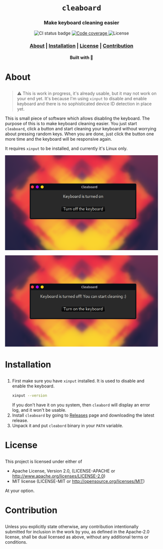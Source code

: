 <div align="center">

  <h1><code>cleaboard</code></h1>

  <h3>
    <strong>Make keyboard cleaning easier</strong>
  </h3>

  <p>
    <img src="https://img.shields.io/github/workflow/status/devzbysiu/cleaboard/ci?style=for-the-badge" alt="CI status badge" />
    <a href="https://codecov.io/gh/devzbysiu/cleaboard">
      <img src="https://img.shields.io/codecov/c/github/devzbysiu/cleaboard?style=for-the-badge&token=f2339b3de9e44be0a902458a669c1160" alt="Code coverage"/>
    </a>
    <img src="https://img.shields.io/badge/license-MIT%2FAPACHE--2.0-blue?style=for-the-badge" alt="License"/>
  </p>

  <h3>
    <a href="#about">About</a>
    <span> | </span>
    <a href="#installation">Installation</a>
    <span> | </span>
    <a href="#license">License</a>
    <span> | </span>
    <a href="#contribution">Contribution</a>
  </h3>

  <sub><h4>Built with 🦀</h4></sub>
</div>

# <p id="about">About</p>

> :warning: This is work in progress, it's already usable, but it may not work on your end yet. It's
because I'm using `xinput` to disable and enable keyboard and there is no sophisticated device ID
detection in place yet.

This is small piece of software which allows disabling the keyboard. The purpose of this is to make
keyboard cleaning easier. You just start `cleaboard`, click a button and start cleaning your keyboard
without worrying about pressing random keys. When you are done, just click the button one more time
and the keyboard will be responsive again.

It requires `xinput` to be installed, and currently it's Linux only.

![Demo Keyboard Enabled](./res/enabled.png)

![Demo Keyboard Disabled](./res/disabled.png)

# <p id="installation">Installation</p>

1. First make sure you have `xinput` installed. It is used to disable and enable the keyboard.
   ```sh
   xinput --version
   ```
   If you don't have it on you system, then `cleabord` will display an error log, and it won't be
   usable.
3. Install `cleaboard` by going to [Releases](https://github.com/devzbysiu/cleaboard/releases) page and downloading the latest release.
4. Unpack it and put `cleabord` binary in your `PATH` variable.

# <p id="license">License</p>

This project is licensed under either of

- Apache License, Version 2.0, (LICENSE-APACHE or http://www.apache.org/licenses/LICENSE-2.0)
- MIT license (LICENSE-MIT or http://opensource.org/licenses/MIT)

At your option.

# <p id="contribution">Contribution</p>


Unless you explicitly state otherwise, any contribution intentionally submitted for inclusion in the work by you, as defined in the Apache-2.0 license, shall be dual licensed as above, without any additional terms or conditions.
